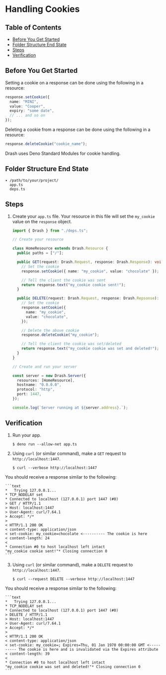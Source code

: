 # Handling Cookies

## Table of Contents

- [Before You Get Started](#before-you-get-started)
- [Folder Structure End State](#folder-structure-end-state)
- [Steps](#steps)
- [Verification](#verification)

## Before You Get Started

Setting a cookie on a response can be done using the following in a resource:

```typescript
response.setCookie({
  name: "MINI",
  value: "Cooper",
  expiry: "some date",
  // ... and so on
});
```

Deleting a cookie from a response can be done using the following in a resource:

```typescript
response.deleteCookie("cookie_name");
```

Drash uses Deno Standard Modules for cookie handling.

## Folder Structure End State

```text
▾ /path/to/your/project/
  app.ts
  deps.ts
```

## Steps

1. Create your `app.ts` file. Your resource in this file will set the
   `my_cookie` value on the `response` object.

    ```typescript
    import { Drash } from "./deps.ts";

    // Create your resource

    class HomeResource extends Drash.Resource {
      public paths = ["/"];

      public GET(request: Drash.Request, response: Drash.Response): void {
        // Set the cookie
        response.setCookie({ name: "my_cookie", value: "chocolate" });

        // Tell the client the cookie was sent
        return response.text("my_cookie cookie sent!");
      }

      public DELETE(request: Drash.Request, response: Drash.Repsonse): void {
        // Set the cookie
        response.setCookie({
          name: "my_cookie",
          value: "chocolate",
        });

        // Delete the above cookie
        response.deleteCookie("my_cookie");

        // Tell the client the cookie was set/deleted
        return response.text("my_cookie cookie was set and deleted!");
      }
    }

    // Create and run your server

    const server = new Drash.Server({
      resources: [HomeResource],
      hostname: "0.0.0.0",
      protocol: "http",
      port: 1447,
    });

    console.log(`Server running at ${server.address}.`);
    ```

## Verification

1. Run your app.

    ```shell
    $ deno run --allow-net app.ts
    ```

2. Using `curl` (or similar command), make a `GET` request to
   `http://localhost:1447`.

    ```shell
    $ curl --verbose http://localhost:1447
    ```

You should receive a response similar to the following:

    ```text
    *   Trying 127.0.0.1...
    * TCP_NODELAY set
    * Connected to localhost (127.0.0.1) port 1447 (#0)
    > GET / HTTP/1.1
    > Host: localhost:1447
    > User-Agent: curl/7.64.1
    > Accept: */*
    >
    < HTTP/1.1 200 OK
    < content-type: application/json
    < set-cookie: my_cookie=chocolate <---------- The cookie is here
    < content-length: 24
    <
    * Connection #0 to host localhost left intact
    "my_cookie cookie sent!"* Closing connection 0
    ```

3. Using `curl` (or similar command), make a `DELETE` request to
   `http://localhost:1447`.

    ```shell
    $ curl --request DELETE --verbose http://localhost:1447
    ```

You should receive a response similar to the following:

    ```text
    *   Trying 127.0.0.1...
    * TCP_NODELAY set
    * Connected to localhost (127.0.0.1) port 1447 (#0)
    > DELETE / HTTP/1.1
    > Host: localhost:1447
    > User-Agent: curl/7.64.1
    > Accept: */*
    >
    < HTTP/1.1 200 OK
    < content-type: application/json
    < set-cookie: my_cookie=; Expires=Thu, 01 Jan 1970 00:00:00 GMT <---------- The cookie is here and is invalidated via the Expires attribute
    < content-length: 39
    <
    * Connection #0 to host localhost left intact
    "my_cookie cookie was set and deleted!"* Closing connection 0
    ```
